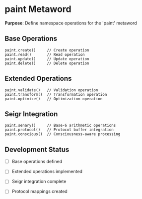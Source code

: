 # paint Metaword

**Purpose**: Define namespace operations for the 'paint' metaword

## Base Operations

```hyphos
paint.create()     // Create operation
paint.read()       // Read operation  
paint.update()     // Update operation
paint.delete()     // Delete operation
```

## Extended Operations

```hyphos
paint.validate()   // Validation operation
paint.transform()  // Transformation operation
paint.optimize()   // Optimization operation
```

## Seigr Integration

```hyphos
paint.senary()     // Base-6 arithmetic operations
paint.protocol()   // Protocol buffer integration
paint.conscious()  // Consciousness-aware processing
```

## Development Status

- [ ] Base operations defined
- [ ] Extended operations implemented  
- [ ] Seigr integration complete
- [ ] Protocol mappings created


